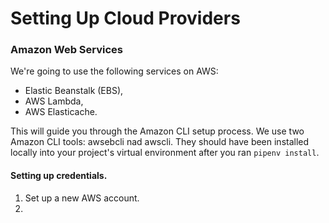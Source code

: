 # Setting Up Cloud Providers

### Amazon Web Services

We're going to use the following services on AWS:

- Elastic Beanstalk (EBS),
- AWS Lambda,
- AWS Elasticache.

This will guide you through the Amazon CLI setup process. We use two Amazon CLI tools: awsebcli nad awscli.
They should have been installed locally into your project's virtual environment after you ran `pipenv install`.

#### Setting up credentials.

1. Set up a new AWS account.
2. 
